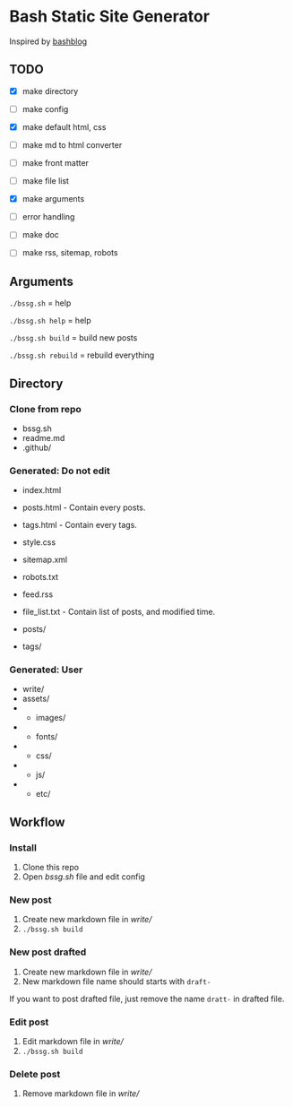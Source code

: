 # Bash Static Site Generator

Inspired by [bashblog](https://github.com/cfenollosa/bashblog)

## TODO

- [x] make directory
- [ ] make config
- [x] make default html, css
- [ ] make md to html converter
- [ ] make front matter
- [ ] make file list
- [x] make arguments
- [ ] error handling
- [ ] make doc
- [ ] make rss, sitemap, robots


## Arguments

`./bssg.sh` = help

`./bssg.sh help` = help

`./bssg.sh build` = build new posts

`./bssg.sh rebuild` = rebuild everything


## Directory

### Clone from repo

- bssg.sh
- readme.md
- .github/

### Generated: Do not edit

- index.html
- posts.html - Contain every posts.
- tags.html - Contain every tags. 
- style.css
- sitemap.xml
- robots.txt
- feed.rss
- file_list.txt - Contain list of posts, and modified time. 

- posts/
- tags/

### Generated: User

- write/
- assets/
- - images/
- - fonts/
- - css/
- - js/
- - etc/

## Workflow

### Install

1. Clone this repo
2. Open *bssg.sh* file and edit config

### New post

1. Create new markdown file in *write/*
2. `./bssg.sh build`

### New post drafted

1. Create new markdown file in *write/*
2. New markdown file name should starts with `draft-`

If you want to post drafted file, just remove the name `dratt-` in drafted file.

### Edit post

1. Edit markdown file in *write/*
2. `./bssg.sh build`

### Delete post

1. Remove markdown file in *write/*
